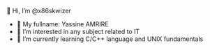 👋 Hi, I’m @x86skwizer
- 🤝 My fullname: Yassine AMRIRE
- 👀 I’m interested in any subject related to IT
- 🌱 I’m currently learning C/C++ language and UNIX fundamentals 
